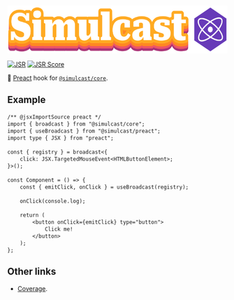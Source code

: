 <img alt="Simulcast Preact logo" src="https://raw.githubusercontent.com/covenengineering/libraries/main/@simulcast/preact/logo.svg" height="108" />

[![JSR](https://jsr.io/badges/@simulcast/preact)](https://simulcast.coven.to/preact)
[![JSR Score](https://jsr.io/badges/@simulcast/preact/score)](https://simulcast.coven.to/preact/score)

📡 [Preact](https://preactjs.com/) hook for
[`@simulcast/core`](https://simulcast.coven.to/core).

## Example

```tsx
/** @jsxImportSource preact */
import { broadcast } from "@simulcast/core";
import { useBroadcast } from "@simulcast/preact";
import type { JSX } from "preact";

const { registry } = broadcast<{
	click: JSX.TargetedMouseEvent<HTMLButtonElement>;
}>();

const Component = () => {
	const { emitClick, onClick } = useBroadcast(registry);

	onClick(console.log);

	return (
		<button onClick={emitClick} type="button">
			Click me!
		</button>
	);
};
```

## Other links

- [Coverage](https://coveralls.io/github/covenengineering/libraries).
